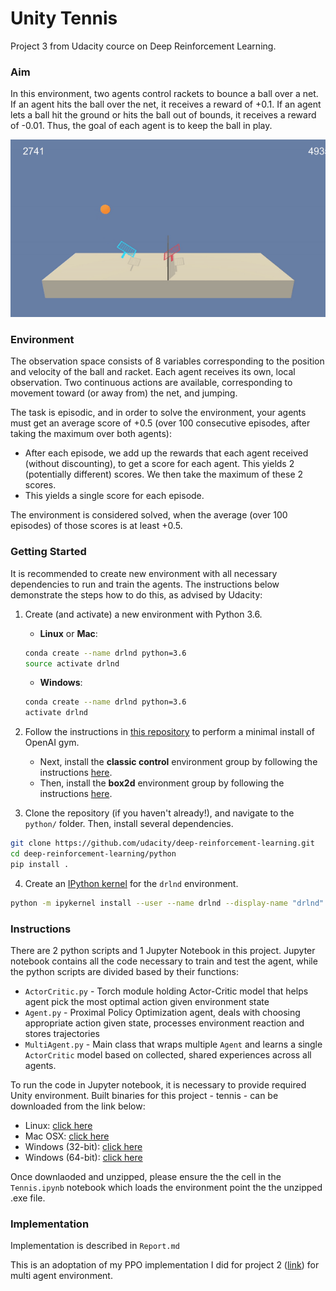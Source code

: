# Unity Tennis 

Project 3 from Udacity cource on Deep Reinforcement Learning.

### Aim

In this environment, two agents control rackets to bounce a ball over a net. 
If an agent hits the ball over the net, it receives a reward of +0.1. 
If an agent lets a ball hit the ground or hits the ball out of bounds, it receives a reward of -0.01. 
Thus, the goal of each agent is to keep the ball in play.

![Gif showing the environment and how agent acts](tennis-env.gif)

### Environment

The observation space consists of 8 variables corresponding to the position and velocity of the ball and racket. 
Each agent receives its own, local observation. 
Two continuous actions are available, corresponding to movement toward (or away from) the net, and jumping.

The task is episodic, and in order to solve the environment, your agents must get an average score of +0.5 (over 100 consecutive episodes, after taking the maximum over both agents):

- After each episode, we add up the rewards that each agent received (without discounting), to get a score for each agent. This yields 2 (potentially different) scores. We then take the maximum of these 2 scores.
- This yields a single score for each episode.

The environment is considered solved, when the average (over 100 episodes) of those scores is at least +0.5.

### Getting Started

It is recommended to create new environment with all necessary dependencies to run and train the agents. The instructions below demonstrate the steps how to do this, as advised by Udacity:

1. Create (and activate) a new environment with Python 3.6.

	- __Linux__ or __Mac__: 
	```bash
	conda create --name drlnd python=3.6
	source activate drlnd
	```
	- __Windows__: 
	```bash
	conda create --name drlnd python=3.6 
	activate drlnd
	```
	
2. Follow the instructions in [this repository](https://github.com/openai/gym) to perform a minimal install of OpenAI gym.  
	- Next, install the **classic control** environment group by following the instructions [here](https://github.com/openai/gym#classic-control).
	- Then, install the **box2d** environment group by following the instructions [here](https://github.com/openai/gym#box2d).
	
3. Clone the repository (if you haven't already!), and navigate to the `python/` folder.  Then, install several dependencies.
```bash
git clone https://github.com/udacity/deep-reinforcement-learning.git
cd deep-reinforcement-learning/python
pip install .
```

4. Create an [IPython kernel](http://ipython.readthedocs.io/en/stable/install/kernel_install.html) for the `drlnd` environment.  
```bash
python -m ipykernel install --user --name drlnd --display-name "drlnd"
```

### Instructions

There are 2 python scripts and 1 Jupyter Notebook in this project. Jupyter notebook contains all the code necessary to train and
test the agent, while the python scripts are divided based by their functions:

- ```ActorCritic.py``` - Torch module holding Actor-Critic model that helps agent pick the most optimal action given environment state
- ```Agent.py``` - Proximal Policy Optimization agent, deals with choosing appropriate action given state, processes environment reaction and stores trajectories
- ```MultiAgent.py``` - Main class that wraps multiple ```Agent``` and learns a single ```ActorCritic``` model based on collected, shared experiences across all agents.

To run the code in Jupyter notebook, it is necessary to provide required Unity environment. Built binaries for this project - tennis - can be downloaded from the link below:

- Linux: [click here](https://s3-us-west-1.amazonaws.com/udacity-drlnd/P3/Tennis/Tennis_Linux.zip)
- Mac OSX: [click here](https://s3-us-west-1.amazonaws.com/udacity-drlnd/P3/Tennis/Tennis.app.zip)
- Windows (32-bit): [click here](https://s3-us-west-1.amazonaws.com/udacity-drlnd/P3/Tennis/Tennis_Windows_x86.zip)
- Windows (64-bit): [click here](https://s3-us-west-1.amazonaws.com/udacity-drlnd/P3/Tennis/Tennis_Windows_x86_64.zip)

Once downlaoded and unzipped, please ensure the the cell in the ```Tennis.ipynb``` notebook which loads the environment point the the unzipped .exe file.

### Implementation

Implementation is described in ```Report.md```

This is an adoptation of my PPO implementation I did for project 2 ([link](https://github.com/8horn/udacity-deep-reinforcement-learning/tree/master/project-2-continuous-control)) for multi agent environment.
